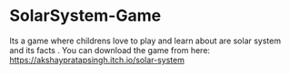 # SolarSystem-Game
Its a game where childrens love to play and learn about are solar system and its facts .
You can download the game from here: https://akshaypratapsingh.itch.io/solar-system
